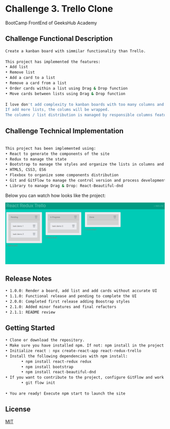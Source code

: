 # Challenge 3. Trello Clone

BootCamp FrontEnd of GeeksHub Academy

## Challenge Functional Description

```bash
Create a kanban board with simmilar functionality than Trello.

This project has implemented the features:
• Add list
• Remove list
• Add a card to a list
• Remove a card from a list
• Order cards within a list using Drag & Drop function
• Move cards between lists using Drag & Drop function

I love don't add complexity to kanban boards with too many columns and this project propose an UI to show 4 columns in large screens. 
If add more lists, the colums will be wrapped. 
The columns / list distribution is managed by responsible columns feature by Bootstrap and if you prefer you can change the configuration of columns. 

```
## Challenge Technical Implementation

```bash

This project has been implemented using:
• React to generate the components of the site
• Redux to manage the state
• Bootstrap to manage the styles and organize the lists in columns and make it responsive
• HTML5, CSS3, ES6
• Flexbox to organize some components distribution
• Git and GitFlow to manage the control version and process development
• Library to manage Drag & Drop: React-Beautiful-dnd

```

Below you can watch how looks like the project:

![](https://github.com/xavierventeo/react-redux-trello/blob/master/src/images/ProjectScreenShot.png)



## Release Notes

```bash
• 1.0.0: Render a board, add list and add cards without accurate UI
• 1.1.0: Functional release and pending to complete the UI
• 2.0.0: Completed first release adding Boostrap styles
• 2.1.0: Added minor features and final refactors
• 2.1.1: README review 
```

## Getting Started

```bash
• Clone or download the repository.
• Make sure you have installed npm. If not: npm install in the project
• Initialize react : npx create-react-app react-redux-trello
• Install the following dependencies with npm install:
       • npm install react-redux redux 
       • npm install bootstrap
       • npm install react-beautiful-dnd
• If you want to contribute to the project, configure GitFlow and work with feature branches
       • git flow init

• You are ready! Execute npm start to launch the site
```

## License
[MIT](https://choosealicense.com/licenses/mit/)

